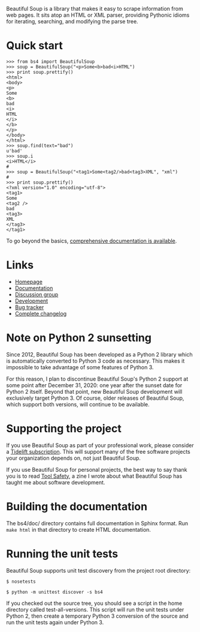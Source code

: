 Beautiful Soup is a library that makes it easy to scrape information
from web pages. It sits atop an HTML or XML parser, providing Pythonic
idioms for iterating, searching, and modifying the parse tree.

# Quick start

```
>>> from bs4 import BeautifulSoup
>>> soup = BeautifulSoup("<p>Some<b>bad<i>HTML")
>>> print soup.prettify()
<html>
<body>
<p>
Some
<b>
bad
<i>
HTML
</i>
</b>
</p>
</body>
</html>
>>> soup.find(text="bad")
u'bad'
>>> soup.i
<i>HTML</i>
#
>>> soup = BeautifulSoup("<tag1>Some<tag2/>bad<tag3>XML", "xml")
#
>>> print soup.prettify()
<?xml version="1.0" encoding="utf-8">
<tag1>
Some
<tag2 />
bad
<tag3>
XML
</tag3>
</tag1>
```

To go beyond the basics, [comprehensive documentation is available](http://www.crummy.com/software/BeautifulSoup/bs4/doc/).

# Links

* [Homepage](http://www.crummy.com/software/BeautifulSoup/bs4/)
* [Documentation](http://www.crummy.com/software/BeautifulSoup/bs4/doc/)
* [Discussion group](http://groups.google.com/group/beautifulsoup/)
* [Development](https://code.launchpad.net/beautifulsoup/)
* [Bug tracker](https://bugs.launchpad.net/beautifulsoup/)
* [Complete changelog](https://bazaar.launchpad.net/~leonardr/beautifulsoup/bs4/view/head:/CHANGELOG)

# Note on Python 2 sunsetting

Since 2012, Beautiful Soup has been developed as a Python 2 library
which is automatically converted to Python 3 code as necessary. This
makes it impossible to take advantage of some features of Python
3.

For this reason, I plan to discontinue Beautiful Soup's Python 2
support at some point after December 31, 2020: one year after the
sunset date for Python 2 itself. Beyond that point, new Beautiful Soup
development will exclusively target Python 3. Of course, older
releases of Beautiful Soup, which support both versions, will continue
to be available.

# Supporting the project

If you use Beautiful Soup as part of your professional work, please consider a
[Tidelift subscription](https://tidelift.com/subscription/pkg/pypi-beautifulsoup4?utm_source=pypi-beautifulsoup4&utm_medium=referral&utm_campaign=readme).
This will support many of the free software projects your organization
depends on, not just Beautiful Soup.

If you use Beautiful Soup for personal projects, the best way to say
thank you is to read
[Tool Safety](https://www.crummy.com/software/BeautifulSoup/zine/), a zine I
wrote about what Beautiful Soup has taught me about software
development.

# Building the documentation

The bs4/doc/ directory contains full documentation in Sphinx
format. Run `make html` in that directory to create HTML
documentation.

# Running the unit tests

Beautiful Soup supports unit test discovery from the project root directory:

```
$ nosetests
```

```
$ python -m unittest discover -s bs4
```

If you checked out the source tree, you should see a script in the
home directory called test-all-versions. This script will run the unit
tests under Python 2, then create a temporary Python 3 conversion of
the source and run the unit tests again under Python 3.
